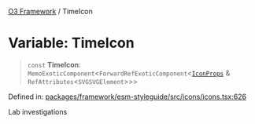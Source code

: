 [O3 Framework](../API.md) / TimeIcon

# Variable: TimeIcon

> `const` **TimeIcon**: `MemoExoticComponent`\<`ForwardRefExoticComponent`\<[`IconProps`](../type-aliases/IconProps.md) & `RefAttributes`\<`SVGSVGElement`\>\>\>

Defined in: [packages/framework/esm-styleguide/src/icons/icons.tsx:626](https://github.com/UjjawalPrabhat/openmrs-esm-core/blob/main/packages/framework/esm-styleguide/src/icons/icons.tsx#L626)

Lab investigations
